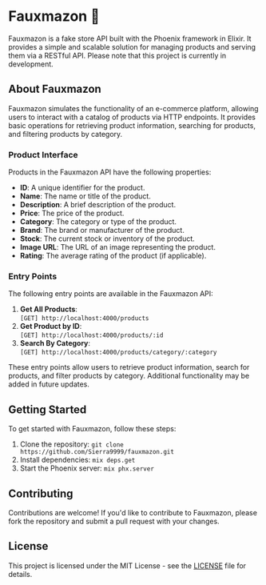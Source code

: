# Fauxmazon 🛒

Fauxmazon is a fake store API built with the Phoenix framework in Elixir. It provides a simple and scalable solution for managing products and serving them via a RESTful API. Please note that this project is currently in development.

## About Fauxmazon

Fauxmazon simulates the functionality of an e-commerce platform, allowing users to interact with a catalog of products via HTTP endpoints. It provides basic operations for retrieving product information, searching for products, and filtering products by category.

### Product Interface

Products in the Fauxmazon API have the following properties:

- **ID**: A unique identifier for the product.
- **Name**: The name or title of the product.
- **Description**: A brief description of the product.
- **Price**: The price of the product.
- **Category**: The category or type of the product.
- **Brand**: The brand or manufacturer of the product.
- **Stock**: The current stock or inventory of the product.
- **Image URL**: The URL of an image representing the product.
- **Rating**: The average rating of the product (if applicable).

### Entry Points

The following entry points are available in the Fauxmazon API:

1. **Get All Products**: <br/>
  ```[GET] http://localhost:4000/products```
2. **Get Product by ID**: <br/>
  ```[GET] http://localhost:4000/products/:id```
3. **Search By Category**: <br/>
  ```[GET] http://localhost:4000/products/category/:category```

These entry points allow users to retrieve product information, search for products, and filter products by category. Additional functionality may be added in future updates.

## Getting Started

To get started with Fauxmazon, follow these steps:

1. Clone the repository: `git clone https://github.com/Sierra9999/fauxmazon.git`
2. Install dependencies: `mix deps.get`
3. Start the Phoenix server: `mix phx.server`

## Contributing

Contributions are welcome! If you'd like to contribute to Fauxmazon, please fork the repository and submit a pull request with your changes.

## License

This project is licensed under the MIT License - see the [LICENSE](LICENSE) file for details.
